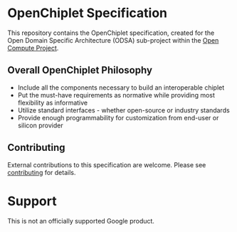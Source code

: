 # OpenChiplet Specification

This repository contains the OpenChiplet specification, created for the Open
Domain Specific Architecture (ODSA) sub-project within the
[Open Compute Project](https://www.opencompute.org/).

## Overall OpenChiplet Philosophy

*   Include all the components necessary to build an interoperable chiplet
*   Put the must-have requirements as normative while providing most flexibility
    as informative
*   Utilize standard interfaces - whether open-source or industry standards
*   Provide enough programmability for customization from end-user or silicon
    provider

## Contributing

External contributions to this specification are welcome. Please see
[contributing](docs/contributing.md) for details.

# Support

This is not an officially supported Google product.

